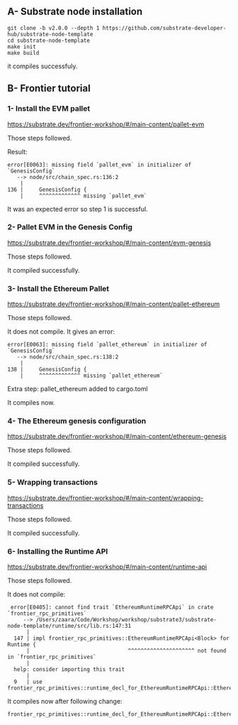 ## A- Substrate node installation

```
git clone -b v2.0.0 --depth 1 https://github.com/substrate-developer-hub/substrate-node-template
cd substrate-node-template
make init
make build
```
it compiles successfuly.

## B- Frontier tutorial
### 1- Install the EVM pallet

https://substrate.dev/frontier-workshop/#/main-content/pallet-evm

Those steps followed.

Result:

```
error[E0063]: missing field `pallet_evm` in initializer of `GenesisConfig`
   --> node/src/chain_spec.rs:136:2
    |
136 |     GenesisConfig {
    |     ^^^^^^^^^^^^^ missing `pallet_evm`
```

It was an expected error so step 1 is successful.

### 2- Pallet EVM in the Genesis Config

https://substrate.dev/frontier-workshop/#/main-content/evm-genesis

Those steps followed.

It compiled successfully.

### 3- Install the Ethereum Pallet

https://substrate.dev/frontier-workshop/#/main-content/pallet-ethereum

Those steps followed. 

It does not compile. It gives an error:

```
error[E0063]: missing field `pallet_ethereum` in initializer of `GenesisConfig`
   --> node/src/chain_spec.rs:138:2
    |
138 |     GenesisConfig {
    |     ^^^^^^^^^^^^^ missing `pallet_ethereum`
```

Extra step: pallet_ethereum added to cargo.toml

It compiles now.

### 4- The Ethereum genesis configuration

https://substrate.dev/frontier-workshop/#/main-content/ethereum-genesis

Those steps followed.

It compiled successfully.

### 5- Wrapping transactions

https://substrate.dev/frontier-workshop/#/main-content/wrapping-transactions

Those steps followed.

It compiled successfully.

### 6- Installing the Runtime API

https://substrate.dev/frontier-workshop/#/main-content/runtime-api

Those steps followed.

It does not compile:

```
 error[E0405]: cannot find trait `EthereumRuntimeRPCApi` in crate `frontier_rpc_primitives`
     --> /Users/zaara/Code/Workshop/workshop/substrate3/substrate-node-template/runtime/src/lib.rs:147:31
      |
  147 | impl frontier_rpc_primitives::EthereumRuntimeRPCApi<Block> for Runtime {
      |                               ^^^^^^^^^^^^^^^^^^^^^ not found in `frontier_rpc_primitives`
      |
  help: consider importing this trait
      |
  9   | use frontier_rpc_primitives::runtime_decl_for_EthereumRuntimeRPCApi::EthereumRuntimeRPCApi;
```
It compiles now after following change:

```
frontier_rpc_primitives::runtime_decl_for_EthereumRuntimeRPCApi::EthereumRuntimeRPCApi<Block>
```
